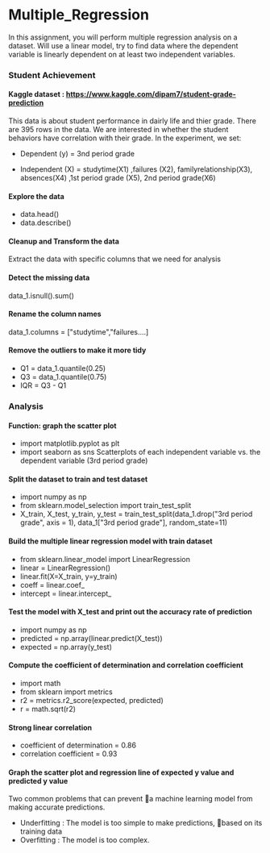 # Multiple_Regression
In this assignment, you will perform multiple regression analysis on a dataset. Will use a linear model, try to find data where the
dependent variable is linearly dependent on at least two independent variables.

### Student Achievement
#### Kaggle dataset : https://www.kaggle.com/dipam7/student-grade-prediction
This data is about student performance in dairly life and thier grade. There are 395 rows in the data. We are interested in whether the student behaviors have correlation with their grade. In the experiment, we set:

- Dependent (y) = 3nd period grade

- Independent (X) = studytime(X1) ,failures (X2), familyrelationship(X3), absences(X4) ,1st period grade (X5), 2nd period grade(X6)

#### Explore the data
- data.head()
- data.describe()

#### Cleanup and Transform the data
Extract the data with specific columns that we need for analysis

#### Detect the missing data
data_1.isnull().sum()

#### Rename the column names
data_1.columns = ["studytime","failures....]

#### Remove the outliers to make it more tidy
- Q1 = data_1.quantile(0.25)
- Q3 = data_1.quantile(0.75)
- IQR = Q3 - Q1

### Analysis
#### Function: graph the scatter plot
- import matplotlib.pyplot as plt
- import seaborn as sns
Scatterplots of each independent variable vs. the dependent variable (3rd period grade)
                   
#### Split the dataset to train and test dataset
- import numpy as np
- from sklearn.model_selection import train_test_split
- X_train, X_test, y_train, y_test = train_test_split(data_1.drop("3rd period grade", axis = 1), data_1["3rd period grade"], random_state=11)

#### Build the multiple linear regression model with train dataset
- from sklearn.linear_model import LinearRegression
- linear = LinearRegression()
- linear.fit(X=X_train, y=y_train)
- coeff = linear.coef_
- intercept = linear.intercept_

#### Test the model with X_test and print out the accuracy rate of prediction
- import numpy as np
- predicted = np.array(linear.predict(X_test))
- expected  = np.array(y_test)

#### Compute the coefficient of determination and correlation coefficient
- import math
- from sklearn import metrics
- r2 = metrics.r2_score(expected, predicted)
- r  = math.sqrt(r2)

#### Strong linear correlation
- coefficient of determination = 0.86
- correlation coefficient = 0.93

#### Graph the scatter plot and regression line of expected y value and predicted y value
Two common problems that can prevent a machine learning model from making accurate predictions.
- Underfitting : The model is too simple to make predictions, based on its training data
- Overfitting : The model is too complex.
